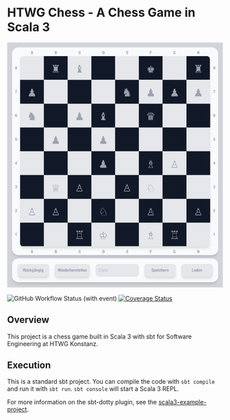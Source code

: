 # HTWG Chess - A Chess Game in Scala 3

<img src="assets/screenshot.png" />

![GitHub Workflow Status (with event)](https://img.shields.io/github/actions/workflow/status/gommzystudio/htwg-chess/scala.yml?branch=master) [![Coverage Status](https://coveralls.io/repos/github/gommzystudio/htwg-chess/badge.svg?branch=master)](https://coveralls.io/github/gommzystudio/htwg-chess?branch=master)

## Overview

This project is a chess game built in Scala 3 with sbt for Software Engineering at HTWG Konstanz.

## Execution

This is a standard sbt project. You can compile the code with `sbt compile` and run it with `sbt run`. `sbt console` will start a Scala 3 REPL.

For more information on the sbt-dotty plugin, see the [scala3-example-project](https://github.com/scala/scala3-example-project/blob/main/README.md).
